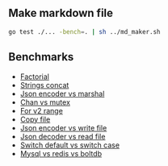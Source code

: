 ## Make markdown file

```sh
go test ./... -bench=. | sh ../md_maker.sh
```

## Benchmarks


- [Factorial](./factorial/factorial.md)
- [Strings concat](./strings_concat/strings_concat.md)
- [Json encoder vs marshal](./json_encoder_vs_marshal/json_encoder_vs_marshal.md)
- [Chan vs mutex](./chan_vs_mutex/chan_vs_mutex.md)
- [For v2 range](./for_v2_range/for_v2_range.md)
- [Copy file](./copy_file/copy_file.md)
- [Json encoder vs write file](./json_encoder_vs_write_file/json_encoder_vs_write_file.md)
- [Json decoder vs read file](./json_decoder_vs_read_file/json_decoder_vs_read_file.md)
- [Switch default vs switch case](./switch_default_vs_switch_case/switch_default_vs_switch_case.md)
- [Mysql vs redis vs boltdb](./mysql_vs_redis_vs_boltdb/mysql_vs_redis_vs_boltdb.md)

